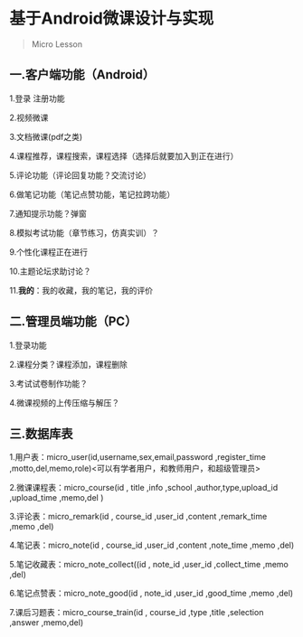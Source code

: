 # 基于Android微课设计与实现

> Micro Lesson

## 一.客户端功能（Android）

1.登录 注册功能

2.视频微课

3.文档微课(pdf之类)

4.课程推荐，课程搜索，课程选择（选择后就要加入到正在进行）

5.评论功能（评论回复功能？交流讨论）

6.做笔记功能（笔记点赞功能，笔记拉跨功能）

7.通知提示功能？弹窗

8.模拟考试功能（章节练习，仿真实训）？

9.个性化课程正在进行

10.主题论坛求助讨论？

11.**我的**：我的收藏，我的笔记，我的评价

## 二.管理员端功能（PC）

1.登录功能

2.课程分类？课程添加，课程删除

3.考试试卷制作功能？

4.微课视频的上传压缩与解压？

## 三.数据库表

1.用户表：micro_user(id,username,sex,email,password ,register_time ,motto,del,memo,role)<可以有学者用户，和教师用户，和超级管理员>

2.微课课程表：micro_course(id , title ,info ,school ,author,type,upload_id ,upload_time ,memo,del )

3.评论表：micro_remark(id , course_id ,user_id ,content ,remark_time ,memo ,del)

4.笔记表：micro_note(id , course_id ,user_id ,content ,note_time ,memo ,del)

5.笔记收藏表：micro_note_collect((id , note_id ,user_id ,collect_time ,memo ,del)

6.笔记点赞表：micro_note_good(id , note_id ,user_id ,good_time ,memo ,del)

7.课后习题表：micro_course_train(id , course_id ,type ,title ,selection ,answer ,memo,del)